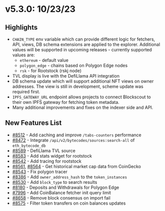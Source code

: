 # v5.3.0: 10/23/23

## Highlights

* &#x20;`CHAIN_TYPE` env variable which can provide different logic for fetchers, API, views, DB schema extensions are applied to the explorer. Additional values will be supported in upcoming releases - currently supported values are:
  * `ethereum` - default value
  * `polygon_edge` - chains based on Polygon Edge nodes
  * `rsk` - for Rootstock (rskj node)
* TVL display is live with the DefiLlama API integration
* DB schema update which will support additional NFT views on owner addresses. The view is still in development, scheme update was required first.&#x20;
* `IPFS_GATEWAY_URL` endpoint allows projects to connect Blockscout to their own IPFS gateway for fetching token metadata.
* Many additional improvements and fixes on the indexer side and API.

## New Features List

* [#8512](https://github.com/blockscout/blockscout/pull/8512) - Add caching and improve `/tabs-counters` performance
* [#8472](https://github.com/blockscout/blockscout/pull/8472) - Integrate `/api/v2/bytecodes/sources:search-all` of `eth_bytecode_db`
* [#8589](https://github.com/blockscout/blockscout/pull/8589) - DefiLlama TVL source
* [#8583](https://github.com/blockscout/blockscout/pull/8583) - Add stats widget for rootstock
* [#8542](https://github.com/blockscout/blockscout/pull/8542) - Add tracing for rootstock
* [#8561](https://github.com/blockscout/blockscout/pull/8561), [#8564](https://github.com/blockscout/blockscout/pull/8564) - Get historical market cap data from CoinGecko
* [#8543](https://github.com/blockscout/blockscout/pull/8543) - Fix polygon tracer
* [#8386](https://github.com/blockscout/blockscout/pull/8386) - Add `owner_address_hash` to the `token_instances`
* [#8530](https://github.com/blockscout/blockscout/pull/8530) - Add `block_type` to search results
* [#8180](https://github.com/blockscout/blockscout/pull/8180) - Deposits and Withdrawals for Polygon Edge
* [#7996](https://github.com/blockscout/blockscout/pull/7996) - Add CoinBalance fetcher init query limit
* [#8658](https://github.com/blockscout/blockscout/pull/8658) - Remove block consensus on import fail
* [#8575](https://github.com/blockscout/blockscout/pull/8575) - Filter token transfers on coin balances updates
